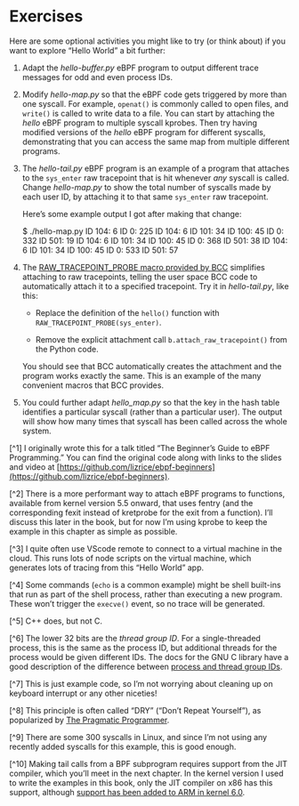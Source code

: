 # Exercises

Here are some optional activities you might like to try (or think about) if you want to explore “Hello World” a bit further:

1.  Adapt the _hello-buffer.py_ eBPF program to output different trace messages for odd and even process IDs.
    
2.  Modify _hello-map.py_ so that the eBPF code gets triggered by more than one syscall. For example, `openat()` is commonly called to open files, and `write()` is called to write data to a file. You can start by attaching the _hello_ eBPF program to multiple syscall kprobes. Then try having modified versions of the _hello_ eBPF program for different syscalls, demonstrating that you can access the same map from multiple different programs.
    
3.  The _hello-tail.py_ eBPF program is an example of a program that attaches to the `sys_enter` raw tracepoint that is hit whenever _any_ syscall is called. Change _hello-map.py_ to show the total number of syscalls made by each user ID, by attaching it to that same `sys_enter` raw tracepoint.
    
    Here’s some example output I got after making that change:
    
    $ ./hello-map.py 
    ID 104: 6     ID 0: 225
    ID 104: 6     ID 101: 34    ID 100: 45    ID 0: 332     ID 501: 19
    ID 104: 6     ID 101: 34    ID 100: 45    ID 0: 368     ID 501: 38
    ID 104: 6     ID 101: 34    ID 100: 45    ID 0: 533     ID 501: 57
    
4.  The [RAW_TRACEPOINT_PROBE macro provided by BCC](https://oreil.ly/kh-j4) simplifies attaching to raw tracepoints, telling the user space BCC code to automatically attach it to a specified tracepoint. Try it in _hello-tail.py_, like this:
    
    *   Replace the definition of the `hello()` function with `RAW_TRACEPOINT_PROBE(sys_enter)`.
        
    *   Remove the explicit attachment call `b.attach_raw_tracepoint()` from the Python code.
        
    
    You should see that BCC automatically creates the attachment and the program works exactly the same. This is an example of the many convenient macros that BCC provides.
    
5.  You could further adapt _hello\_map.py_ so that the key in the hash table identifies a particular syscall (rather than a particular user). The output will show how many times that syscall has been called across the whole system.
    

[^1] I originally wrote this for a talk titled “The Beginner’s Guide to eBPF Programming.” You can find the original code along with links to the slides and video at [https://github.com/lizrice/ebpf-beginners](https://github.com/lizrice/ebpf-beginners).

[^2] There is a more performant way to attach eBPF programs to functions, available from kernel version 5.5 onward, that uses fentry (and the corresponding fexit instead of kretprobe for the exit from a function). I’ll discuss this later in the book, but for now I’m using kprobe to keep the example in this chapter as simple as possible.

[^3] I quite often use VScode remote to connect to a virtual machine in the cloud. This runs lots of node scripts on the virtual machine, which generates lots of tracing from this “Hello World” app.

[^4] Some commands (`echo` is a common example) might be shell built-ins that run as part of the shell process, rather than executing a new program. These won’t trigger the `execve()` event, so no trace will be generated.

[^5] C++ does, but not C.

[^6] The lower 32 bits are the _thread group ID_. For a single-threaded process, this is the same as the process ID, but additional threads for the process would be given different IDs. The docs for the GNU C library have a good description of the difference between [process and thread group IDs](https://oreil.ly/Wo9k3).

[^7] This is just example code, so I’m not worrying about cleaning up on keyboard interrupt or any other niceties!

[^8] This principle is often called “DRY” (“Don’t Repeat Yourself”), as popularized by [The Pragmatic Programmer](https://oreil.ly/QFich).

[^9] There are some 300 syscalls in Linux, and since I’m not using any recently added syscalls for this example, this is good enough.

[^10] Making tail calls from a BPF subprogram requires support from the JIT compiler, which you’ll meet in the next chapter. In the kernel version I used to write the examples in this book, only the JIT compiler on x86 has this support, although [support has been added to ARM in kernel 6.0](https://oreil.ly/KYUYS).
